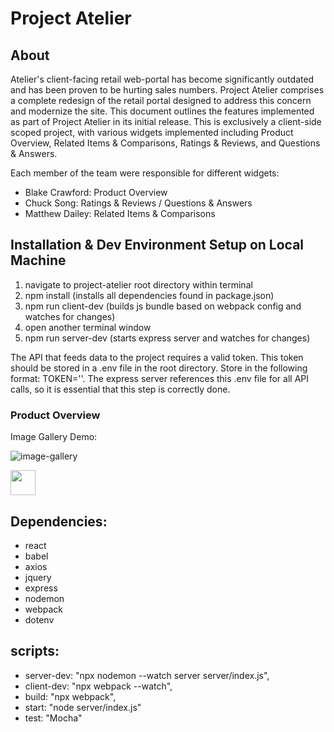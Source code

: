 # Project Atelier

## About

Atelier's client-facing retail web-portal has become significantly outdated and has been proven to be hurting sales numbers. Project Atelier comprises a complete redesign of the retail portal designed to address this concern and modernize the site.  This document outlines the features implemented as part of Project Atelier in its initial release. This is exclusively a client-side scoped project, with various widgets implemented including Product Overview, Related Items & Comparisons, Ratings & Reviews, and Questions & Answers.

Each member of the team were responsible for different widgets:

 - Blake Crawford: Product Overview
 - Chuck Song: Ratings & Reviews / Questions & Answers
 - Matthew Dailey: Related Items & Comparisons

## Installation & Dev Environment Setup on Local Machine

1. navigate to project-atelier root directory within terminal
2. npm install (installs all dependencies found in package.json)
3. npm run client-dev (builds js bundle based on webpack config and watches for changes)
4. open another terminal window
5. npm run server-dev (starts express server and watches for changes)

The API that feeds data to the project requires a valid token. This token should be stored in a .env file in the root directory. 
Store in the following format: TOKEN=''. The express server references this .env file for all API calls, so it is essential that this step is correctly done.


### Product Overview

Image Gallery Demo:

![image-gallery](http://g.recordit.co/VjrPzxYWJL.gif)

<img src="http://g.recordit.co/VjrPzxYWJL.gif" width="40" height="40" />

## Dependencies:

 - react
 - babel
 - axios
 - jquery
 - express
 - nodemon
 - webpack
 - dotenv

## scripts:

 - server-dev: "npx nodemon --watch server server/index.js",
 - client-dev: "npx webpack --watch",
 -  build: "npx webpack",
 -  start: "node server/index.js"
 - test: "Mocha"
